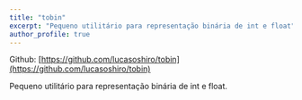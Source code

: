 ```yaml
---
title: "tobin"
excerpt: "Pequeno utilitário para representação binária de int e float"
author_profile: true
---
```



Github: [https://github.com/lucasoshiro/tobin](https://github.com/lucasoshiro/tobin)

Pequeno utilitário para representação binária de int e float. 
